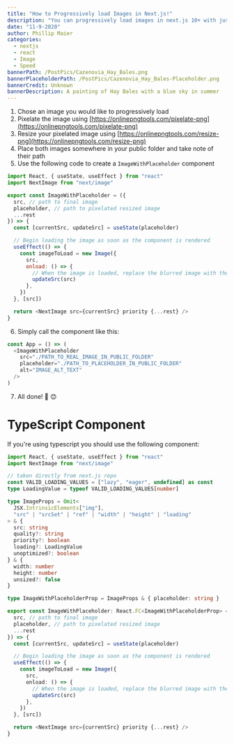 ```yaml
---
title: "How to Progressively load Images in Next.js!"
description: "You can progressively load images in next.js 10+ with just a few simple steps!"
date: "11-9-2020"
author: Phillip Maier
categories:
  - nextjs
  - react
  - Image
  - Speed
bannerPath: /PostPics/Cazenovia_Hay_Bales.png
bannerPlaceholderPath: /PostPics/Cazenovia_Hay_Bales-Placeholder.png
bannerCredit: Unknown
bannerDescription: A painting of Hay Bales with a blue sky in summer
---
```


1. Chose an image you would like to progressively load
2. Pixelate the image using [https://onlinepngtools.com/pixelate-png](https://onlinepngtools.com/pixelate-png)
3. Resize your pixelated image using [https://onlinepngtools.com/resize-png](https://onlinepngtools.com/resize-png)
4. Place both images somewhere in your public folder and take note of their path
5. Use the following code to create a `ImageWithPlaceholder` component

```js
import React, { useState, useEffect } from "react"
import NextImage from "next/image"

export const ImageWithPlaceholder = ({
  src, // path to final image
  placeholder, // path to pixelated resized image
  ...rest
}) => {
  const [currentSrc, updateSrc] = useState(placeholder)

  // Begin loading the image as soon as the component is rendered
  useEffect(() => {
    const imageToLoad = new Image({
      src,
      onload: () => {
        // When the image is loaded, replace the blurred image with the now loaded full image
        updateSrc(src)
      },
    })
  }, [src])

  return <NextImage src={currentSrc} priority {...rest} />
}
```

6. Simply call the component like this:

```js
const App = () => (
  <ImageWithPlaceholder
    src="./PATH_TO_REAL_IMAGE_IN_PUBLIC_FOLDER"
    placeholder="./PATH_TO_PLACEHOLDER_IN_PUBLIC_FOLDER"
    alt="IMAGE_ALT_TEXT"
  />
)
```

7. All done! 🎉 😊

# TypeScript Component

If you're using typescript you should use the following component:

```ts
import React, { useState, useEffect } from "react"
import NextImage from "next/image"

// taken directly from next.js repo
const VALID_LOADING_VALUES = ["lazy", "eager", undefined] as const
type LoadingValue = typeof VALID_LOADING_VALUES[number]

type ImageProps = Omit<
  JSX.IntrinsicElements["img"],
  "src" | "srcSet" | "ref" | "width" | "height" | "loading"
> & {
  src: string
  quality?: string
  priority?: boolean
  loading?: LoadingValue
  unoptimized?: boolean
} & {
  width: number
  height: number
  unsized?: false
}

type ImageWithPlaceholderProp = ImageProps & { placeholder: string }

export const ImageWithPlaceholder: React.FC<ImageWithPlaceholderProp> = ({
  src, // path to final image
  placeholder, // path to pixelated resized image
  ...rest
}) => {
  const [currentSrc, updateSrc] = useState(placeholder)

  // Begin loading the image as soon as the component is rendered
  useEffect(() => {
    const imageToLoad = new Image({
      src,
      onload: () => {
        // When the image is loaded, replace the blurred image with the now loaded full image
        updateSrc(src)
      },
    })
  }, [src])

  return <NextImage src={currentSrc} priority {...rest} />
}
```
